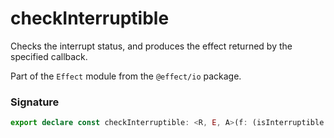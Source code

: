 # checkInterruptible

Checks the interrupt status, and produces the effect returned by the
specified callback.

Part of the `Effect` module from the `@effect/io` package.

### Signature

```typescript
export declare const checkInterruptible: <R, E, A>(f: (isInterruptible: boolean) => Effect<R, E, A>) => Effect<R, E, A>
```
